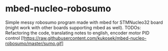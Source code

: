 # mbed-nucleo-robosumo
Simple messy robosumo program made with mbed for STMNucleo32 board (might work with other boards supporting mbed as well).
TODOs: Refactoring the code, translating notes to english, encoder motor PID control
[!https://raw.githubusercontent.com/kukosek/mbed-nucleo-robosumo/master/sumo.gif]
